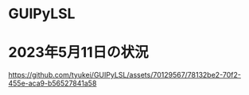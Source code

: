 # GUIPyLSL


# 2023年5月11日の状況
https://github.com/tyukei/GUIPyLSL/assets/70129567/78132be2-70f2-455e-aca9-b56527841a58

